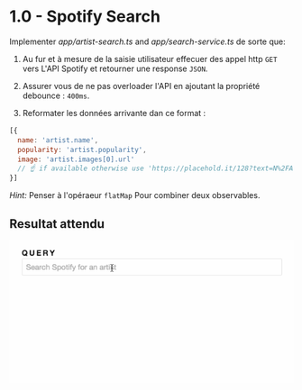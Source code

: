 # 1.0 - Spotify Search

Implementer _*app/artist-search.ts*_  and _*app/search-service.ts*_ de sorte que:

1. Au fur et à mesure de la saisie utilisateur effecuer des appel http `GET` vers L'API Spotify et retourner une response `JSON`.

2. Assurer vous de ne pas overloader l'API en ajoutant la propriété debounce : `400ms`.

3. Reformater les données arrivante dan ce format :

  ```js
  [{
    name: 'artist.name',
    popularity: 'artist.popularity',
    image: 'artist.images[0].url'
    // ☝ if available otherwise use 'https://placehold.it/128?text=N%2FA'
  }]
  ```

_Hint:_ Penser à l'opéraeur `flatMap` Pour combiner deux observables.

## Resultat attendu

![](spotify-search.gif)

